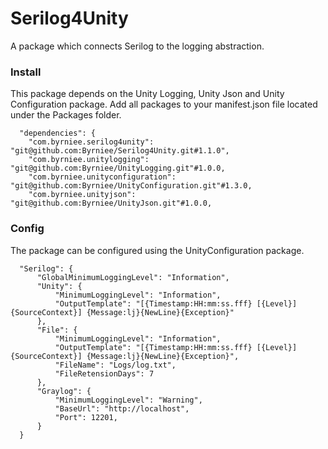 # Serilog4Unity

A package which connects Serilog to the logging abstraction.

### Install
This package depends on the Unity Logging, Unity Json and Unity Configuration package. Add all packages to your manifest.json file located under the Packages folder. 

```
  "dependencies": {
    "com.byrniee.serilog4unity": "git@github.com:Byrniee/Serilog4Unity.git#1.1.0",
    "com.byrniee.unitylogging": "git@github.com:Byrniee/UnityLogging.git"#1.0.0,
    "com.byrniee.unityconfiguration": "git@github.com:Byrniee/UnityConfiguration.git"#1.3.0,
    "com.byrniee.unityjson": "git@github.com:Byrniee/UnityJson.git"#1.0.0,
```

### Config
The package can be configured using the UnityConfiguration package.

```
  "Serilog": {
      "GlobalMinimumLoggingLevel": "Information",
      "Unity": {
          "MinimumLoggingLevel": "Information",
          "OutputTemplate": "[{Timestamp:HH:mm:ss.fff} [{Level}] {SourceContext}] {Message:lj}{NewLine}{Exception}"
      },
      "File": {
          "MinimumLoggingLevel": "Information",
          "OutputTemplate": "[{Timestamp:HH:mm:ss.fff} [{Level}] {SourceContext}] {Message:lj}{NewLine}{Exception}",
          "FileName": "Logs/log.txt",
          "FileRetensionDays": 7
      },
      "Graylog": {
          "MinimumLoggingLevel": "Warning",
          "BaseUrl": "http://localhost",
          "Port": 12201,
      }
  }
```
